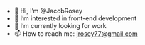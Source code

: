 - 👋 Hi, I’m @JacobRosey
- 👀 I’m interested in front-end development
- 🌱 I’m currently looking for work
- 📫 How to reach me: jrosey77@gmail.com

<!---
JacobRosey/JacobRosey is a ✨ special ✨ repository because its `README.md` (this file) appears on your GitHub profile.
You can click the Preview link to take a look at your changes.
--->
